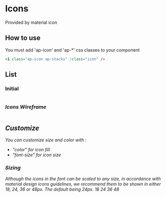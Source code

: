 # Icons

Provided by material icon

## How to use

You must add 'ap-icon' and 'ap-*' css classes to your component

```html
<i class="ap-icon ap-stacks" :class="icon" />
```

## List

### Initial

<div class="iconContainer">
<copyContainer  v-for="icon in iconsList">
    <i class="ap-icon" :class="icon" />
</copyContainer >
</div>

### Icons Wireframe

<div class="iconContainer">
<copyContainer  v-for="icon in iconsListWf">
    <i class="ap-icon" :class="icon" />
</copyContainer >
</div>

## Customize

*You can customize size and color with :*

- "color" for icon fill
- "font-size" for icon size

<copyContainer >
    <i class="ap-icon ap-stacks"  :style="{ 'color': 'red'}"/>
</copyContainer >
<copyContainer>
    <i class="ap-icon ap-stacks"  :style="{ 'color': '#CCCCCC'}"/>
</copyContainer >
<copyContainer>
    <i class="ap-icon ap-stacks"  :style="{ 'color': 'var(--color-blue)'}"/>
</copyContainer >

### Sizing

Although the icons in the font can be scaled to any size, in accordance with material design icons guidelines, we recommend them to be shown in either 18, 24, 36 or 48px. The default being 24px.
<copyContainer :copyContent="'var(--icon-sm)'">
    <i class="ap-icon ap-stacks"  :style="{ 'fontSize': 'var(--icon-sm)'}"/>
    18
</copyContainer >
<copyContainer :copyContent="'var(--icon-md)'">
    <i class="ap-icon ap-stacks"  :style="{ 'fontSize': 'var(--icon-md)'}"/>
    24
</copyContainer >
<copyContainer :copyContent="'var(--icon-lg)'">
    <i class="ap-icon ap-stacks"  :style="{ 'fontSize': 'var(--icon-lg)'}"/>
    36
</copyContainer >
<copyContainer :copyContent="'var(--icon-xl)'">
    <i class="ap-icon ap-stacks"  :style="{ 'fontSize': 'var(--icon-xl)'}"/>
    48
</copyContainer >

<style>
    .iconContainer{
        display: grid;
        grid-template-columns: 1fr 1fr ;
        grid-template-columns: 1fr 1fr  1fr;
        column-gap: 15px;
    }
       .iconContainer *{
           font-size: var(--icon-lg);
       }

</style>
<script setup>
const iconsListWf = [
"ap-calendar_view_month",
"ap-format_size",
"ap-edit",
"ap-photo_size_select_small",
"ap-style",
"ap-note_add",
"ap-page_info",
"ap-format_line_spacing",
"ap-format_letter_spacing_wide",
"ap-format_letter_spacing",
"ap-format_align_left",
"ap-format_align_center",
"ap-format_align_right",
"ap-format_align_justify",
"ap-format_underlined",
"ap-format_bold",
"ap-format_italic",
"ap-line_weight",
"ap-format_strikethrough",
"ap-align_horizontal_right",
"ap-align_horizontal_center",
"ap-align_horizontal_left",
"ap-align_flex_start",
"ap-align_flex_center",
"ap-align_flex_end",
"ap-cut",
"ap-bottom_panel_close",
"ap-top_panel_close",
"ap-left_panel_close",
"ap-right_panel_close",
"ap-drag_indicator",
"ap-remove",
"ap-visibility_off",
"ap-shadow",
"ap-one_page",
"ap-two_pager",
"ap-document_scanner",
"ap-auto_stories",
"ap-cloud_upload",
"ap-edit_note",
"ap-frame_reload",
"ap-autorenew",
"ap-history",
"ap-brand_family",
"ap-labs",
"ap-experiment",
"ap-picture_in_picture",
"ap-text_fields",
"ap-view_list",
"ap-design_services",
"ap-drag_handle",
"ap-home2",
"ap-history2",
"ap-undo",
"ap-redo",
"ap-more_horiz",
"ap-list2",
"ap-table2",
"ap-grid_view",
"ap-description",
"ap-draft",
"ap-import_contacts",
"ap-more",
"ap-move_item",
"ap-line_style",
"ap-note_add",
"ap-history_edu",
"ap_database"
];

const iconsList = [
    "ap-trash",
    "ap-update",
    "ap-edit",
    "ap-palet",
    "ap-zoom-in",
    "ap-zoom-out",
    "ap-zoom-in2",
    "ap-zoom-out2",
    "ap-shuffle",
    "ap-fullscren-close",
    "ap-fullscren-open",
    "ap-scale",
    "ap-unscale",
    "ap-lock",
    "ap-lock-open",
    "ap-align-left",
    "ap-align-center",
    "ap-align-right",
    "ap-align-justify",
    "ap-logout",
    "ap-login",
    "ap-align-vertical-bottom",
    "ap-align-vertical-top",
    "ap-align-vertical-center",
    "ap-align-horizontal-left",
    "ap-align-horizontal-right",
    "ap-align-horizontal-center",
    "ap-chevron-bottom",
    "ap-chevron-left",
    "ap-chevron-right",
    "ap-chevron-top",
    "ap-first-page",
    "ap-last-page",
    "ap-bold",
    "ap-italic",
    "ap-underlined",
    "ap-close",
    "ap-search",
    "ap-add",
    "ap-download",
    "ap-image",
    "ap-transform",
    "ap-settings",
    "ap-stacks",
    "ap-copy",
    "ap-magnet",
    "ap-logo",
    "ap-rotate",
    "ap-warp",
    "ap-resize",
    "ap-view",
    "ap-select",
    "ap-text",
    "ap-settings2",
    "ap-pen",
    "ap-duplicate",
    "ap-tag",
    "ap-trash2",
    "ap-page",
    "ap-page2",
    "ap-filters",
    "ap-squares",
    "ap-cross",
    "ap-home",
    "ap-pdf",
    "ap-pdf2",
    "ap-list",
    "ap-plus",
    "ap-sun",
    "ap-moon",
    "ap-layer",
    "ap-picture",
    "ap-table",
    "ap-text2",
    "ap-ellipsis",
    "ap-cotcotcot",
    "ap-stop",
    "ap-stop2",
    "ap-folder_open"
];
</script>
